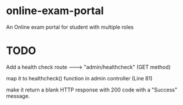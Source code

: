 # online-exam-portal
An Online exam portal for student with multiple roles



# TODO

Add a health check route ---> "admin/healthcheck" (GET method)

map it to healthcheck() function in admin controller (Line 81)

make it return a blank HTTP response with 200 code with a "Success" message.


